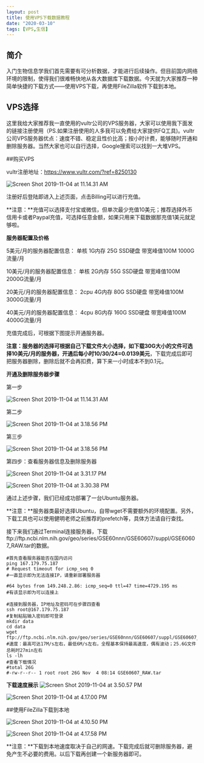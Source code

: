 ```yaml
---
layout: post
title: 使用VPS下载数据教程
date: "2020-03-10"
tags: [VPS,生信]
---
```


## 简介

入门生物信息学我们首先需要有可分析数据，才能进行后续操作。但目前国内网络环境的限制，使得我们很难畅快地从各大数据库下载数据。今天就为大家推荐一种简单快捷的下载方式——使用VPS下载，再使用FileZilla软件下载到本地。

## VPS选择

这里我给大家推荐我一直使用的vultr公司的VPS服务器，大家可以使用我下面发的链接注册使用（PS.如果注册使用的人多我可以免费给大家提供FQ工具)。vultr公司VPS服务器优点：速度不错、稳定且性价比高；按小时计费，能够随时开通和删除服务器。当然大家也可以自行选择，Google搜索可以找到一大堆VPS。

##购买VPS

vultr注册地址：<https://www.vultr.com/?ref=8250130>

![Screen Shot 2019-11-04 at 11.14.31 AM](https://tva1.sinaimg.cn/large/006y8mN6gy1g8lvllet39j31mj0u0gs2.jpg)

注册好后登陆即进入上述页面，点击Billing可以进行充值。

**注意：**充值可以选择支付宝或微信，但单次最少充值10美元；推荐选择外币信用卡或者Paypal充值，可选择任意金额，如果只用来下载数据那充值1美元就足够啦。

**服务器配置及价格**

5美元/月的服务器配置信息： 单核 1G内存 25G SSD硬盘 带宽峰值100M 1000G流量/月

10美元/月的服务器配置信息： 单核 2G内存 55G SSD硬盘 带宽峰值100M 2000G流量/月

20美元/月的服务器配置信息： 2cpu 4G内存 80G SSD硬盘 带宽峰值100M 3000G流量/月

40美元/月的服务器配置信息： 4cpu 8G内存 160G SSD硬盘 带宽峰值100M 4000G流量/月

充值完成后，可根据下图提示开通服务器。

**注意：**服务器的选择可根据自己下载文件大小选择，如下载30G大小的文件可选择10美元/月的服务器，开通后每小时**10/30/24=0.0139美元**，下载完成后即可把服务器删除，删除后就不会再扣费，算下来一小时成本不到0.1元。

**开通及删除服务器步骤**

第一步

![Screen Shot 2019-11-04 at 11.14.31 AM](https://tva1.sinaimg.cn/large/006y8mN6gy1g8m1bd4p8bj31mj0u0q9u.jpg)

第二步

![Screen Shot 2019-11-04 at 3.18.56 PM](https://tva1.sinaimg.cn/large/006y8mN6gy1g8m1bcz6lwj31k80u019o.jpg)

第三步

![Screen Shot 2019-11-04 at 3.18.56 PM](https://tva1.sinaimg.cn/large/006y8mN6gy1g8m1h8hr2ej31kc0u04b7.jpg)

第四步：查看服务器信息及删除服务器

![Screen Shot 2019-11-04 at 3.31.17 PM](https://tva1.sinaimg.cn/large/006y8mN6gy1g8m1o2fgj0j31nt0u0dnd.jpg)

![Screen Shot 2019-11-04 at 3.30.38 PM](https://tva1.sinaimg.cn/large/006y8mN6gy1g8m1o9k6quj31nr0u07f7.jpg)

通过上述步骤，我们已经成功部署了一台Ubuntu服务器。

**注意：**服务器类最好选择Ubuntu，自带wget不需要额外的环境配置。另外，下载工具也可以使用健明老师之前推荐的prefetch等，具体方法请自行查找。

接下来我们通过Terminal连接服务器，下载ftp://ftp.ncbi.nlm.nih.gov/geo/series/GSE60nnn/GSE60607/suppl/GSE60607_RAW.tar的数据。

```shell
#首先查看服务器能否在国内访问
ping 167.179.75.187
# Request timeout for icmp_seq 0
#一直显示即为无法连接IP，请重新部署服务器

#64 bytes from 149.248.2.86: icmp_seq=0 ttl=47 time=4729.195 ms
#有该显示即为可以连接上

#连接到服务器，IP地址及密码可在步骤四查看
ssh root@167.179.75.187
#复制粘贴输入密码即可登录
mkdir data
cd data
wget ftp://ftp.ncbi.nlm.nih.gov/geo/series/GSE60nnn/GSE60607/suppl/GSE60607_RAW.tar
#速度：最高可达17M/s左右，最低6M/s左右，全程基本保持最高速度，偶有波动；25.6G文件总耗时27min左右
ls -lh
#查看下载情况
#total 26G
#-rw-r--r-- 1 root root 26G Nov  4 08:14 GSE60607_RAW.tar
```
**下载速度展示**
 ![Screen Shot 2019-11-04 at 3.50.57 PM](https://tva1.sinaimg.cn/large/006y8mN6gy1g8m334vz1zj30vm0gl47q.jpg)

 ![Screen Shot 2019-11-04 at 4.17.00 PM](https://tva1.sinaimg.cn/large/006y8mN6gy1g8m34malqqj30vo0izwp5.jpg)


##使用FileZilla下载到本地

![Screen Shot 2019-11-04 at 4.10.50 PM](https://tva1.sinaimg.cn/large/006y8mN6gy1g8m30kqadgj316m0u0tx9.jpg)

![Screen Shot 2019-11-04 at 4.17.58 PM](https://tva1.sinaimg.cn/large/006y8mN6gy1g8m30qo6q0j316m0u01kx.jpg)

**注意：**下载到本地速度取决于自己的网速。下载完成后就可删除服务器，避免产生不必要的费用。以后下载再创建一个新服务器即可。
